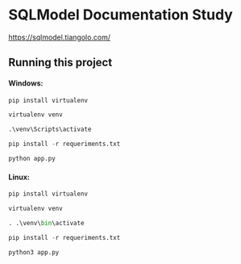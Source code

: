 # SQLModel Documentation Study

<https://sqlmodel.tiangolo.com/>

## Running this project

#### Windows:

```python
pip install virtualenv

virtualenv venv

.\venv\Scripts\activate

pip install -r requeriments.txt

python app.py
```

#### Linux:

```python
pip install virtualenv

virtualenv venv

. .\venv\bin\activate

pip install -r requeriments.txt

python3 app.py
```

